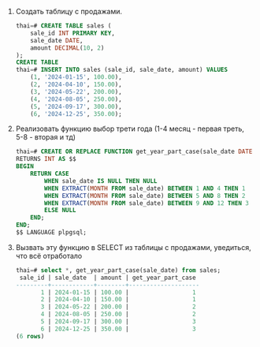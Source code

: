 1. Создать таблицу с продажами.
    ```sql
    thai=# CREATE TABLE sales (
        sale_id INT PRIMARY KEY,
        sale_date DATE,
        amount DECIMAL(10, 2)
    );
    CREATE TABLE
    thai=# INSERT INTO sales (sale_id, sale_date, amount) VALUES
        (1, '2024-01-15', 100.00),
        (2, '2024-04-10', 150.00),
        (3, '2024-05-22', 200.00),
        (4, '2024-08-05', 250.00),
        (5, '2024-09-17', 300.00),
        (6, '2024-12-25', 350.00);
    ```
2. Реализовать функцию выбор трети года (1-4 месяц - первая треть, 5-8 - вторая и тд)
    ```sql
    thai=# CREATE OR REPLACE FUNCTION get_year_part_case(sale_date DATE) 
    RETURNS INT AS $$
    BEGIN
        RETURN CASE 
            WHEN sale_date IS NULL THEN NULL
            WHEN EXTRACT(MONTH FROM sale_date) BETWEEN 1 AND 4 THEN 1
            WHEN EXTRACT(MONTH FROM sale_date) BETWEEN 5 AND 8 THEN 2
            WHEN EXTRACT(MONTH FROM sale_date) BETWEEN 9 AND 12 THEN 3
            ELSE NULL
        END;
    END;
    $$ LANGUAGE plpgsql;
    ```
3. Вызвать эту функцию в SELECT из таблицы с продажами, уведиться, что всё отработало
    ```sql
    thai=# select *, get_year_part_case(sale_date) from sales;
     sale_id | sale_date  | amount | get_year_part_case 
    ---------+------------+--------+--------------------
           1 | 2024-01-15 | 100.00 |                  1
           2 | 2024-04-10 | 150.00 |                  1
           3 | 2024-05-22 | 200.00 |                  2
           4 | 2024-08-05 | 250.00 |                  2
           5 | 2024-09-17 | 300.00 |                  3
           6 | 2024-12-25 | 350.00 |                  3
    (6 rows)
    ```
